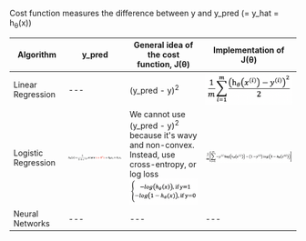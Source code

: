 Cost function measures the difference between y and y_pred (= y_hat = h<sub>θ</sub>(x))

Algorithm | y_pred | General idea of the cost function, J(θ) | Implementation of J(θ)
--- | --- | --- | ---
Linear Regression | --- | (y_pred - y)<sup>2</sup> | <img src="./images/cost_function_linear_regression.png" width="180px">
Logistic Regression | <img src="./images/y_hat_logistic_function.png" width="350px"> | We cannot use (y_pred - y)<sup>2</sup> because it's wavy and non-convex.<br/>Instead, use cross-entropy, or log loss<br/><img src="./images/cost_function_logistic_regression_idea.png" width="200px"> | <img src="./images/cost_function_logistic_regression_implementation.png" width="400px">
Neural Networks | --- | --- | ---

